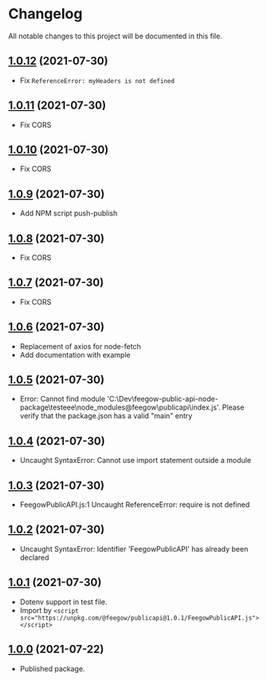 # Changelog

All notable changes to this project will be documented in this file.

## [1.0.12](https://github.com/feegow/feegow-public-api-node-package/compare/v1.0.11...v1.0.12) (2021-07-30)

- Fix `ReferenceError: myHeaders is not defined`

## [1.0.11](https://github.com/feegow/feegow-public-api-node-package/compare/v1.0.10...v1.0.11) (2021-07-30)

- Fix CORS

## [1.0.10](https://github.com/feegow/feegow-public-api-node-package/compare/v1.0.9...v1.0.10) (2021-07-30)

- Fix CORS

## [1.0.9](https://github.com/feegow/feegow-public-api-node-package/compare/v1.0.8...v1.0.9) (2021-07-30)

- Add NPM script push-publish

## [1.0.8](https://github.com/feegow/feegow-public-api-node-package/compare/v1.0.7...v1.0.8) (2021-07-30)

- Fix CORS

## [1.0.7](https://github.com/feegow/feegow-public-api-node-package/compare/v1.0.6...v1.0.7) (2021-07-30)

- Fix CORS

## [1.0.6](https://github.com/feegow/feegow-public-api-node-package/compare/v1.0.5...v1.0.6) (2021-07-30)

- Replacement of axios for node-fetch
- Add documentation with example

## [1.0.5](https://github.com/feegow/feegow-public-api-node-package/compare/v1.0.4...v1.0.5) (2021-07-30)

- Error: Cannot find module 'C:\Dev\feegow-public-api-node-package\testeee\node_modules\@feegow\publicapi\index.js'. Please verify that the package.json has a valid "main" entry

## [1.0.4](https://github.com/feegow/feegow-public-api-node-package/compare/v1.0.3...v1.0.4) (2021-07-30)

- Uncaught SyntaxError: Cannot use import statement outside a module

## [1.0.3](https://github.com/feegow/feegow-public-api-node-package/compare/v1.0.2...v1.0.3) (2021-07-30)

- FeegowPublicAPI.js:1 Uncaught ReferenceError: require is not defined

## [1.0.2](https://github.com/feegow/feegow-public-api-node-package/compare/v1.0.1...v1.0.2) (2021-07-30)

- Uncaught SyntaxError: Identifier 'FeegowPublicAPI' has already been declared

## [1.0.1](https://github.com/feegow/feegow-public-api-node-package/compare/v1.0.0...v1.0.1) (2021-07-30)

- Dotenv support in test file.
- Import by `<script src="https://unpkg.com/@feegow/publicapi@1.0.1/FeegowPublicAPI.js"></script>`

## [1.0.0](https://github.com/feegow/feegow-public-api-node-package/tree/1.0.0) (2021-07-22)

- Published package.